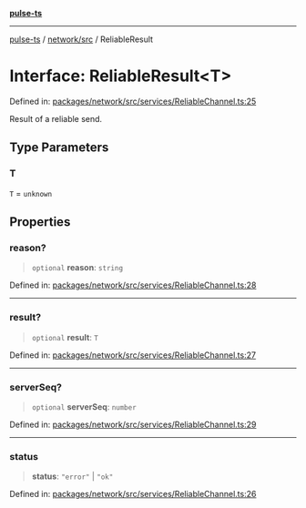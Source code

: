 [**pulse-ts**](../../../README.md)

***

[pulse-ts](../../../README.md) / [network/src](../README.md) / ReliableResult

# Interface: ReliableResult\<T\>

Defined in: [packages/network/src/services/ReliableChannel.ts:25](https://github.com/jlehett/pulse-ts/blob/a2a18767041a6b69ca4c5f6131d2de266097750e/packages/network/src/services/ReliableChannel.ts#L25)

Result of a reliable send.

## Type Parameters

### T

`T` = `unknown`

## Properties

### reason?

> `optional` **reason**: `string`

Defined in: [packages/network/src/services/ReliableChannel.ts:28](https://github.com/jlehett/pulse-ts/blob/a2a18767041a6b69ca4c5f6131d2de266097750e/packages/network/src/services/ReliableChannel.ts#L28)

***

### result?

> `optional` **result**: `T`

Defined in: [packages/network/src/services/ReliableChannel.ts:27](https://github.com/jlehett/pulse-ts/blob/a2a18767041a6b69ca4c5f6131d2de266097750e/packages/network/src/services/ReliableChannel.ts#L27)

***

### serverSeq?

> `optional` **serverSeq**: `number`

Defined in: [packages/network/src/services/ReliableChannel.ts:29](https://github.com/jlehett/pulse-ts/blob/a2a18767041a6b69ca4c5f6131d2de266097750e/packages/network/src/services/ReliableChannel.ts#L29)

***

### status

> **status**: `"error"` \| `"ok"`

Defined in: [packages/network/src/services/ReliableChannel.ts:26](https://github.com/jlehett/pulse-ts/blob/a2a18767041a6b69ca4c5f6131d2de266097750e/packages/network/src/services/ReliableChannel.ts#L26)
